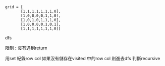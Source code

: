 ```
grid = [
       [1,1,1,1,1,1,1,0],
       [1,0,0,0,0,1,1,0],
       [1,0,1,0,1,1,1,0],
       [1,0,0,0,0,1,0,1],
       [1,1,1,1,1,1,1,0]]
```

dfs

限制 : 沒有遇到return

用set 紀錄row col
如果沒有儲存在visited 中的row col 則進去dfs 判斷recursive



